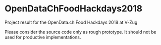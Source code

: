 # OpenDataChFoodHackdays2018
Project result for the OpenData.ch Food Hackdays 2018 at V-Zug

Please consider the source code only as rough prototype. It should not be used for productive implementations. 

